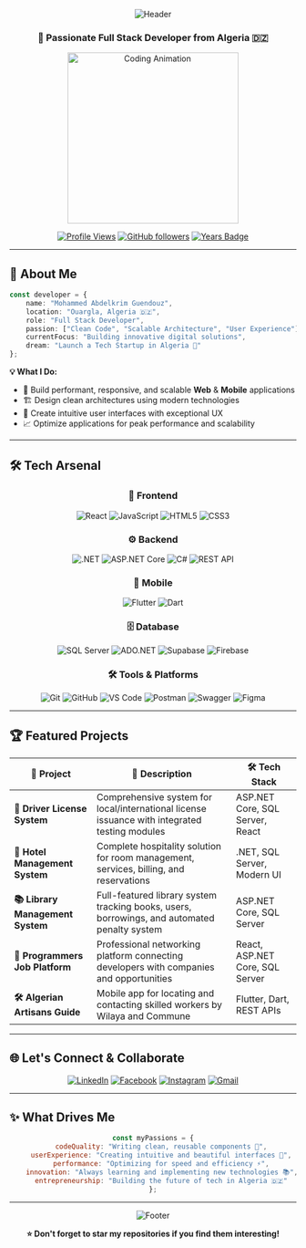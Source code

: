 <div align="center">
  
![Header](https://capsule-render.vercel.app/api?type=waving&color=0:667eea,100:764ba2&height=200&section=header&text=Mohammed%20Abdelkrim%20Guendouz&fontSize=40&fontColor=ffffff&animation=fadeIn&fontAlignY=35&desc=Full%20Stack%20Developer%20%7C%20Building%20Digital%20Solutions&descAlignY=55&descSize=18)

</div>

<div align="center">
  
### 🚀 Passionate Full Stack Developer from Algeria 🇩🇿

<img src="https://user-images.githubusercontent.com/74038190/229223263-cf2e4b07-2615-4f87-9c38-e37600f8381a.gif" width="300" alt="Coding Animation"/>

<br/>

[![Profile Views](https://komarev.com/ghpvc/?username=mohammedabdelkrimguendouz&color=667eea&style=for-the-badge&label=PROFILE+VIEWS)](https://github.com/mohammedabdelkrimguendouz)
[![GitHub followers](https://img.shields.io/github/followers/mohammedabdelkrimguendouz?style=for-the-badge&color=764ba2&labelColor=667eea)](https://github.com/mohammedabdelkrimguendouz?tab=followers)
[![Years Badge](https://badges.pufler.dev/years/mohammedabdelkrimguendouz?style=for-the-badge&color=667eea&labelColor=764ba2)](https://github.com/mohammedabdelkrimguendouz)

</div>

---

## 🎯 About Me

```typescript
const developer = {
    name: "Mohammed Abdelkrim Guendouz",
    location: "Ouargla, Algeria 🇩🇿",
    role: "Full Stack Developer",
    passion: ["Clean Code", "Scalable Architecture", "User Experience"],
    currentFocus: "Building innovative digital solutions",
    dream: "Launch a Tech Startup in Algeria 🚀"
};
```

**💡 What I Do:**
- 🔧 Build performant, responsive, and scalable **Web** & **Mobile** applications
- 🏗️ Design clean architectures using modern technologies
- 🎨 Create intuitive user interfaces with exceptional UX
- 📈 Optimize applications for peak performance and scalability

---

## 🛠️ Tech Arsenal

<div align="center">

### 🎨 Frontend
![React](https://img.shields.io/badge/React-20232A?style=for-the-badge&logo=react&logoColor=61DAFB)
![JavaScript](https://img.shields.io/badge/JavaScript-F7DF1E?style=for-the-badge&logo=javascript&logoColor=black)
![HTML5](https://img.shields.io/badge/HTML5-E34F26?style=for-the-badge&logo=html5&logoColor=white)
![CSS3](https://img.shields.io/badge/CSS3-1572B6?style=for-the-badge&logo=css3&logoColor=white)

### ⚙️ Backend
![.NET](https://img.shields.io/badge/.NET-5C2D91?style=for-the-badge&logo=.net&logoColor=white)
![ASP.NET Core](https://img.shields.io/badge/ASP.NET_Core-0078d4?style=for-the-badge&logo=dotnet&logoColor=white)
![C#](https://img.shields.io/badge/C%23-239120?style=for-the-badge&logo=c-sharp&logoColor=white)
![REST API](https://img.shields.io/badge/REST_API-000000?style=for-the-badge&logo=api&logoColor=white)


### 📱 Mobile
![Flutter](https://img.shields.io/badge/Flutter-02569B?style=for-the-badge&logo=flutter&logoColor=white)
![Dart](https://img.shields.io/badge/Dart-0175C2?style=for-the-badge&logo=dart&logoColor=white)

### 🗄️ Database
![SQL Server](https://img.shields.io/badge/Microsoft_SQL_Server-CC2927?style=for-the-badge&logo=microsoft-sql-server&logoColor=white)
![ADO.NET](https://img.shields.io/badge/ADO.NET-512BD4?style=for-the-badge&logo=.net&logoColor=white)
![Supabase](https://img.shields.io/badge/Supabase-3ECF8E?style=for-the-badge&logo=supabase&logoColor=white)
![Firebase](https://img.shields.io/badge/Firebase-FFCA28?style=for-the-badge&logo=firebase&logoColor=black)

### 🛠️ Tools & Platforms
![Git](https://img.shields.io/badge/Git-F05032?style=for-the-badge&logo=git&logoColor=white)
![GitHub](https://img.shields.io/badge/GitHub-100000?style=for-the-badge&logo=github&logoColor=white)
![VS Code](https://img.shields.io/badge/VS_Code-0078d4?style=for-the-badge&logo=visual-studio-code&logoColor=white)
![Postman](https://img.shields.io/badge/Postman-FF6C37?style=for-the-badge&logo=postman&logoColor=white)
![Swagger](https://img.shields.io/badge/Swagger-85EA2D?style=for-the-badge&logo=swagger&logoColor=black)
![Figma](https://img.shields.io/badge/Figma-F24E1E?style=for-the-badge&logo=figma&logoColor=white)


</div>


---

## 🏆 Featured Projects

<div align="center">

| 🚀 Project | 📝 Description | 🛠️ Tech Stack |
|-----------|---------------|----------------|
| **🧾 Driver License System** | Comprehensive system for local/international license issuance with integrated testing modules | ASP.NET Core, SQL Server, React |
| **🏨 Hotel Management System** | Complete hospitality solution for room management, services, billing, and reservations | .NET, SQL Server, Modern UI |
| **📚 Library Management System** | Full-featured library system tracking books, users, borrowings, and automated penalty system | ASP.NET Core, SQL Server |
| **💼 Programmers Job Platform** | Professional networking platform connecting developers with companies and opportunities | React, ASP.NET Core, SQL Server |
| **🛠️ Algerian Artisans Guide** | Mobile app for locating and contacting skilled workers by Wilaya and Commune | Flutter, Dart, REST APIs |

</div>

---

## 🌐 Let's Connect & Collaborate

<div align="center">

[![LinkedIn](https://img.shields.io/badge/LinkedIn-0077B5?style=for-the-badge&logo=linkedin&logoColor=white)](https://www.linkedin.com/in/mohammedabdelkrimguendouz/)
[![Facebook](https://img.shields.io/badge/Facebook-1877F2?style=for-the-badge&logo=facebook&logoColor=white)](https://www.facebook.com/share/15qz9JRUu6/?mibextid=qi2Omg)
[![Instagram](https://img.shields.io/badge/Instagram-E4405F?style=for-the-badge&logo=instagram&logoColor=white)](https://www.instagram.com/mohammedabdelkrimguendouz?igsh=MTY4d2NuY3k5OWxvYw==)
[![Gmail](https://img.shields.io/badge/Gmail-EA4335?style=for-the-badge&logo=gmail&logoColor=white)](mailto:mohammedabdelkrimguendouz@gmail.com)

</div>

---

## ✨ What Drives Me

<div align="center">

```javascript
const myPassions = {
    codeQuality: "Writing clean, reusable components 🔁",
    userExperience: "Creating intuitive and beautiful interfaces 🎨",
    performance: "Optimizing for speed and efficiency ⚡",
    innovation: "Always learning and implementing new technologies 📚",
    entrepreneurship: "Building the future of tech in Algeria 🇩🇿"
};
```

</div>

---

<div align="center">
  
![Footer](https://capsule-render.vercel.app/api?type=waving&color=0:667eea,100:764ba2&height=120&section=footer&text=Thanks%20for%20visiting!&fontSize=24&fontColor=ffffff&animation=fadeIn&fontAlignY=70)

**⭐ Don't forget to star my repositories if you find them interesting!**

</div>
